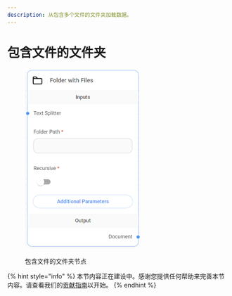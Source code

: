 ```yaml
---
description: 从包含多个文件的文件夹加载数据。
---
```


# 包含文件的文件夹

<figure><img src="../../../.gitbook/assets/image (9) (1) (1) (1) (1) (1) (1) (1).png" alt="" width="262"><figcaption><p>包含文件的文件夹节点</p></figcaption></figure>

{% hint style="info" %}
本节内容正在建设中。感谢您提供任何帮助来完善本节内容。请查看我们的[贡献指南](../../../contributing/)以开始。
{% endhint %}
